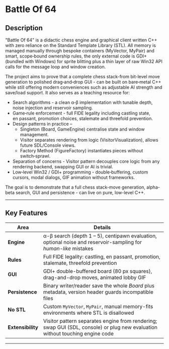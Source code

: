 # Battle Of 64

## **Description**
"Battle Of 64" is a didactic chess engine and graphical client written C++ with zero reliance on the Standard Template Library (STL).  All memory is managed manually through bespoke containers (MyVector, MyPair) and smart, scope‑bound ownership rules, the only external code is GDI+ (bundled with Windows) for sprite blitting plus a thin layer of raw Win32 API calls for the message loop and window creation.

The project aims to prove that a complete chess stack-from bit-level move generation to polished drag‑and‑drop GUI - can be built on bare‑metal C++ while still offering modern conveniences such as adjustable AI strength and save/load support. It also serves as a teaching resource for:

* Search algorithms - a clean α‑β implementation with tunable depth, noise injection and reservoir sampling.
* Game‑rule enforcement - full FIDE legality including castling state, en passant, promotion choices, stalemate and threefold prevention.
* Design patterns in practice –
  * Singleton (Board, GameEngine) centralise state and window management.
  * Visitor separates rendering from logic (VisitorVisualization), allows future SDL/Console views.
  * Factory Method (FigureFactory) instantiates pieces without switch‑sprawl.
* Separation of concerns - Visitor pattern decouples core logic from any rendering backend, swapping GUI or AI is trivial.
* Low‑level Win32 / GDI+ programming - double‑buffering, custom cursors, modal dialogs, GIF animation without frameworks.

The goal is to demonstrate that a full chess stack-move generation, alpha-beta search, GUI and persistence - can live on pure, low-level C++.

---

## Key Features
| Area        | Details |
|-------------|---------|
| **Engine**  | α-β search (depth 1 – 5), centipawn evaluation, optional noise and reservoir-sampling for *human-like* mistakes |
| **Rules**   | Full FIDE legality: castling, en passant, promotion, stalemate, threefold prevention |
| **GUI**     | GDI+ double-buffered board (80 px squares), drag-and-drop moves, animated lobby GIF |
| **Persistence** | Binary writer/reader save the whole *Board* plus metadata, version header guards incompatible files |
| **No STL**  | Custom `MyVector`, `MyPair`, manual memory-fits environments where STL is disallowed |
| **Extensibility**  | Visitor pattern separates engine from rendering; swap GUI (SDL, console) or plug new evaluation without touching engine code |
---


